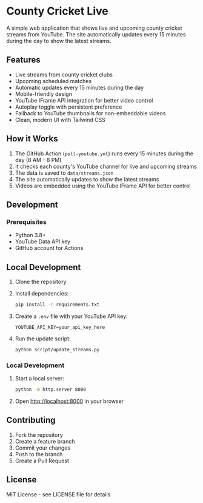 # County Cricket Live

A simple web application that shows live and upcoming county cricket streams from YouTube. The site automatically updates every 15 minutes during the day to show the latest streams.

## Features

- Live streams from county cricket clubs
- Upcoming scheduled matches
- Automatic updates every 15 minutes during the day
- Mobile-friendly design
- YouTube IFrame API integration for better video control
- Autoplay toggle with persistent preference
- Fallback to YouTube thumbnails for non-embeddable videos
- Clean, modern UI with Tailwind CSS

## How it Works

1. The GitHub Action (`poll-youtube.yml`) runs every 15 minutes during the day (8 AM - 8 PM)
2. It checks each county's YouTube channel for live and upcoming streams
3. The data is saved to `data/streams.json`
4. The site automatically updates to show the latest streams
5. Videos are embedded using the YouTube IFrame API for better control

## Development

### Prerequisites

- Python 3.8+
- YouTube Data API key
- GitHub account for Actions

## Local Development

1. Clone the repository
2. Install dependencies:

   ```bash
   pip install -r requirements.txt
   ```

3. Create a `.env` file with your YouTube API key:

   ```
   YOUTUBE_API_KEY=your_api_key_here
   ```

4. Run the update script:

   ```bash
   python script/update_streams.py
   ```

### Local Development

1. Start a local server:

   ```bash
   python -m http.server 8000
   ```

2. Open <http://localhost:8000> in your browser

## Contributing

1. Fork the repository
2. Create a feature branch
3. Commit your changes
4. Push to the branch
5. Create a Pull Request

## License

MIT License - see LICENSE file for details
